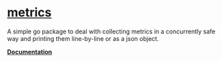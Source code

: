
# [metrics](https://github.com/cdelorme/metrics)

A simple go package to deal with collecting metrics in a concurrently safe way and printing them line-by-line or as a json object.

**[Documentation](http://godoc.org/github.com/cdelorme/metrics)**
